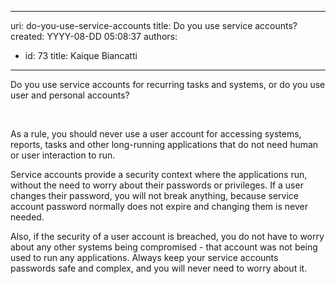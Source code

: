 

---
uri: do-you-use-service-accounts
title: Do you use service accounts?
created: YYYY-08-DD 05:08:37
authors:
  - id: 73
    title: Kaique Biancatti
---




<span class='intro'> Do you use service accounts for recurring tasks and systems, or do you use user and personal accounts?<br> </span>

<p><br></p><p>​As a rule, you should never use a user account for accessing systems, reports, tasks and other long-running&#160;applications that do not need human or user interaction to run.</p><p>Service accounts provide a security context where the applications run, without the need to worry about their passwords or privileges. If a user changes their password, you will not break anything, because service account password normally does not expire and changing them is never needed. <br></p><p>Also, if the security of a user account is breached, you do not have to worry about any other systems being compromised - that account was not being used to run any applications. Always keep your service accounts passwords safe and complex, and you will never need to worry about it.​</p>


